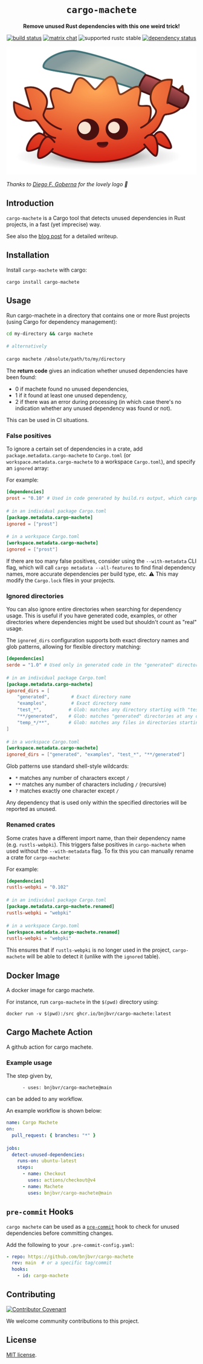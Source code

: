 <div align="center">
  <h1><code>cargo-machete</code></h1>

  <p>
    <strong>Remove unused Rust dependencies with this one weird trick!</strong>
  </p>

  <p>
    <a href="https://github.com/bnjbvr/cargo-machete/actions?query=workflow%3ARust"><img src="https://github.com/bnjbvr/cargo-machete/workflows/Rust/badge.svg" alt="build status" /></a>
    <a href="https://matrix.to/#/#cargo-machete:delire.party"><img src="https://img.shields.io/badge/matrix-join_chat-brightgreen.svg" alt="matrix chat" /></a>
    <img src="https://img.shields.io/badge/rustc-stable+-green.svg" alt="supported rustc stable" />
    <a href="https://deps.rs/repo/github/bnjbvr/cargo-machete"><img src="https://deps.rs/repo/github/bnjbvr/cargo-machete/status.svg" alt="dependency status"/></a>
  </p>
</div>

![](https://github.com/bnjbvr/cargo-machete/raw/main/logo.svg)

*Thanks to [Diego F. Goberna](https://github.com/feiss) for the lovely logo 🥰*

## Introduction

`cargo-machete` is a Cargo tool that detects unused dependencies in Rust
projects, in a fast (yet imprecise) way.

See also the [blog post](https://blog.benj.me/2022/04/27/cargo-machete/) for a
detailed writeup.

## Installation

Install `cargo-machete` with cargo:

`cargo install cargo-machete`

## Usage

Run cargo-machete in a directory that contains one or more Rust projects (using Cargo for
dependency management):

```bash
cd my-directory && cargo machete

# alternatively

cargo machete /absolute/path/to/my/directory
```

The **return code** gives an indication whether unused dependencies have been found:

- 0 if machete found no unused dependencies,
- 1 if it found at least one unused dependency,
- 2 if there was an error during processing (in which case there's no indication whether any unused
  dependency was found or not).

This can be used in CI situations.

### False positives

To ignore a certain set of dependencies in a crate, add
`package.metadata.cargo-machete` to `Cargo.toml` (or `workspace.metadata.cargo-machete` to a
workspace `Cargo.toml`), and specify an `ignored` array:

For example:

```toml
[dependencies]
prost = "0.10" # Used in code generated by build.rs output, which cargo-machete cannot check

# in an individual package Cargo.toml
[package.metadata.cargo-machete]
ignored = ["prost"]

# in a workspace Cargo.toml
[workspace.metadata.cargo-machete]
ignored = ["prost"]
```

If there are too many false positives, consider using the `--with-metadata` CLI
flag, which will call `cargo metadata --all-features` to find final dependency
names, more accurate dependencies per build type, etc. ⚠ This may modify the
`Cargo.lock` files in your projects.

### Ignored directories

You can also ignore entire directories when searching for dependency usage. This
is useful if you have generated code, examples, or other directories where
dependencies might be used but shouldn't count as "real" usage.

The `ignored_dirs` configuration supports both exact directory names and glob patterns,
allowing for flexible directory matching:

```toml
[dependencies]
serde = "1.0" # Used only in generated code in the "generated" directory

# in an individual package Cargo.toml
[package.metadata.cargo-machete]
ignored_dirs = [
    "generated",        # Exact directory name
    "examples",         # Exact directory name
    "test_*",          # Glob: matches any directory starting with "test_"
    "**/generated",    # Glob: matches "generated" directories at any depth
    "temp_*/**",       # Glob: matches any files in directories starting with "temp_"
]

# in a workspace Cargo.toml
[workspace.metadata.cargo-machete]
ignored_dirs = ["generated", "examples", "test_*", "**/generated"]
```

Glob patterns use standard shell-style wildcards:
- `*` matches any number of characters except `/`
- `**` matches any number of characters including `/` (recursive)
- `?` matches exactly one character except `/`

Any dependency that is used only within the specified directories will be
reported as unused.

### Renamed crates

Some crates have a different import name, than their dependency name (e.g.
`rustls-webpki`). This triggers false positives in `cargo-machete` when used
without the `--with-metadata` flag. To fix this you can manually rename a crate
for `cargo-machete`:

For example:

```toml
[dependencies]
rustls-webpki = "0.102"

# in an individual package Cargo.toml
[package.metadata.cargo-machete.renamed]
rustls-webpki = "webpki"

# in a workspace Cargo.toml
[workspace.metadata.cargo-machete.renamed]
rustls-webpki = "webpki"
```

This ensures that if `rustls-webpki` is no longer used in the project,
`cargo-machete` will be able to detect it (unlike with the `ignored` table).

## Docker Image

A docker image for cargo machete.

For instance, run `cargo-machete` in the `$(pwd)` directory using:

```
docker run -v $(pwd):/src ghcr.io/bnjbvr/cargo-machete:latest
```

## Cargo Machete Action

A github action for cargo machete.

### Example usage

The step given by,
```
      - uses: bnjbvr/cargo-machete@main
```
can be added to any workflow.

An example workflow is shown below:

```yaml
name: Cargo Machete
on:
  pull_request: { branches: "*" }

jobs:
  detect-unused-dependencies:
    runs-on: ubuntu-latest
    steps:
      - name: Checkout
        uses: actions/checkout@v4
      - name: Machete
        uses: bnjbvr/cargo-machete@main
```

## `pre-commit` Hooks

`cargo machete` can be used as a [`pre-commit`](https://pre-commit.com/) hook to check for unused dependencies before committing changes.

Add the following to your `.pre-commit-config.yaml`:

```yaml
- repo: https://github.com/bnjbvr/cargo-machete
  rev: main  # or a specific tag/commit
  hooks:
    - id: cargo-machete
```

## Contributing

[![Contributor Covenant](https://img.shields.io/badge/contributor%20covenant-v1.4-ff69b4.svg)](https://www.contributor-covenant.org/version/1/4/code-of-conduct/)

We welcome community contributions to this project.

## License

[MIT license](LICENSE.md).
